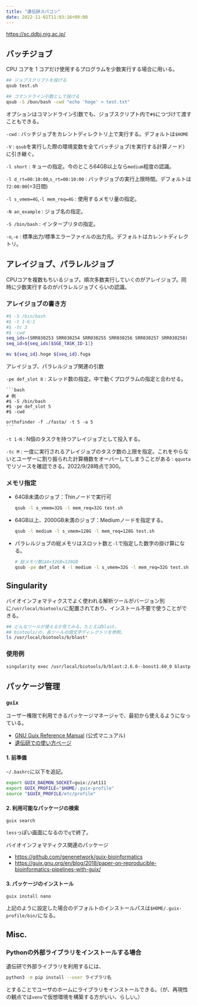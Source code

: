 ```yaml
---
title: "遺伝研スパコン"
date: 2022-11-02T11:03:16+09:00
---
```


https://sc.ddbj.nig.ac.jp/

## バッチジョブ
CPU コアを 1 コアだけ使用するプログラムを少数実行する場合に用いる。
```bash
## ジョブスクリプトを投げる
qsub test.sh

## コマンドライン引数として投げる
qsub -S /bun/bash -cwd "echo 'hoge' > test.txt"
```

オプションはコマンドライン引数でも、ジョブスクリプト内で`#$`につづけて渡すこともできる。

`-cwd`
:	バッチジョブをカレントディレクトリ上で実行する。デフォルトは`$HOME`

`-V`
:	`qsub`を実行した際の環境変数を全てバッチジョブ(を実行する計算ノード）に引き継ぐ。

`-l short`
:	キューの指定。今のところ64GB以上なら`medium`程度の認識。

`-l d_rt=00:10:00`,`s_rt=00:10:00`
:	バッチジョブの実行上限時間。デフォルトは`72:00:00`(=3日間)

`-l s_vmem=4G`,`-l mem_req=4G`
:	使用するメモリ量の指定。

`-N an_example`
:	ジョブ名の指定。

`-S /bin/bash`
:	インタープリタの指定。

`-o`,`-e`
:	標準出力/標準エラーファイルの出力先。デフォルトはカレントディレクトリ。

## アレイジョブ、パラレルジョブ
CPUコアを複数もちいるジョブ。順次多数実行していくのがアレイジョブ。同時に少数実行するのがパラレルジョブくらいの認識。

### アレイジョブの書き方
```bash
#$ -S /bin/bash
#$ -t 1-6:1
#$ -tc 3
#$ -cwd 
seq_ids=(SRR030253 SRR030254 SRR030255 SRR030256 SRR030257 SRR030258)
seq_id=${seq_ids[$SGE_TASK_ID-1]}

mv ${seq_id}.hoge ${seq_id}.fuga
```

アレイジョブ、パラレルジョブ関連の引数

`-pe def_slot 8`
:	スレッド数の指定。中で動くプログラムの指定と合わせる。

	```bash
	# 例
	#$ -S /bin/bash
	#$ -pe def_slot 5
	#$ -cwd

	orthofinder -f ./fasta/ -t 5 -a 5
	```

`-t 1-N`
:	N個のタスクを持つアレイジョブとして投入する。

`-tc M`
:	一度に実行されるアレイジョブのタスク数の上限を指定。これをやらないとユーザーに割り振られた計算機数をオーバーしてしまうことがある
:	`qquota`でリソースを確認できる。2022/9/28時点で300。

### メモリ指定
- 64GB未満のジョブ：Thinノードで実行可
	```bash
	qsub -l s_vmem=32G -l mem_req=32G test.sh 
	```
- 64GB以上、2000GB未満のジョブ：Mediumノードを指定する。
	```bash
	qsub -l medium -l s_vmem=128G -l mem_req=128G test.sh 
	```

- パラレルジョブの総メモリはスロット数と`-l`で指定した数字の掛け算になる。
	```bash
	# 総メモリ数は4×32GB=128GB
	qsub -pe def_slot 4 -l medium -l s_vmem=32G -l mem_req=32G test.sh 
	```

## Singularity
バイオインフォマティクスでよく使われる解析ツールがバージョン別に`/usr/local/biotools/`に配置されており、インストール不要で使うことができる。
```bash
## どんなツールが使えるか見てみる。たとえばblast。
## biotools/の、各ツールの頭文字ディレクトリを参照。
ls /usr/local/biotools/b/blast*
```

### 使用例
```bash
singularity exec /usr/local/biotools/b/blast:2.6.0--boost1.60_0 blastp -h
```

## パッケージ管理
### `guix`
ユーザー権限で利用できるパッケージマネージャで、最初から使えるようになっている。
- [GNU Guix Reference Manual](https://guix.gnu.org/manual/en/html_node/index.html) (公式マニュアル)
- [遺伝研での使い方ページ](https://sc.ddbj.nig.ac.jp/software/guix)

#### 1. 前準備
`~/.bashrc`に以下を追記。
```bash
export GUIX_DAEMON_SOCKET=guix://at111
export GUIX_PROFILE="$HOME/.guix-profile"
source "$GUIX_PROFILE/etc/profile"
```

#### 2. 利用可能なパッケージの検索
`guix search`

`less`っぽい画面になるので`q`で終了。

バイオインフォマティクス関連のパッケージ
- https://github.com/genenetwork/guix-bioinformatics
- https://guix.gnu.org/en/blog/2018/paper-on-reproducible-bioinformatics-pipelines-with-guix/

#### 3. パッケージのインストール
`guix install nano`

上記のように設定した場合のデフォルトのインストールパスは`$HOME/.guix-profile/bin/`になる。


## Misc.
### Pythonの外部ライブラリをインストールする場合
遺伝研で外部ライブラリを利用するには、
```bash
python3 -m pip install --user ライブラリ名
```
とすることでユーザのホームにライブラリをインストールできる。（が、再現性の観点では`venv`で仮想環境を構築する方がいい、らしい。）
